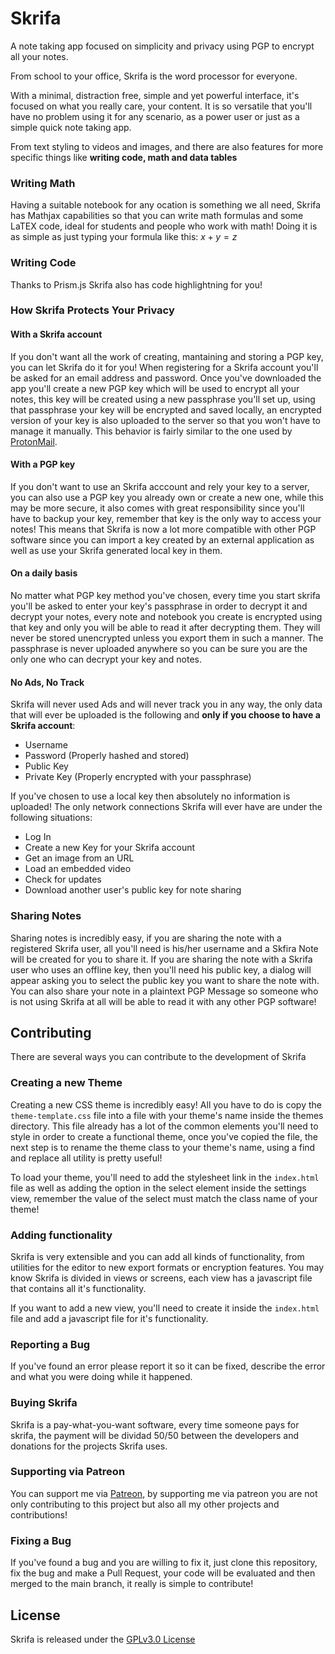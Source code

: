 # Skrifa

A note taking app focused on simplicity and privacy using PGP to encrypt all your notes.

From school to your office, Skrifa is the word processor for everyone.

With a minimal, distraction free, simple and yet powerful interface, it's focused on what you really care, your content. It is so versatile that you'll have no problem using it for any scenario, as a power user or just as a simple quick note taking app.

From text styling to videos and images, and there are also features for more specific things like **writing code, math and data tables**

### Writing Math
Having a suitable notebook for any ocation is something we all need, Skrifa has Mathjax capabilities so that you can write math formulas and some LaTEX code, ideal for students and people who work with math! Doing it is as simple as just typing your formula like this:
$x + y = z$

### Writing Code
Thanks to Prism.js Skrifa also has code highlightning for you!

### How Skrifa Protects Your Privacy

#### With a Skrifa account
If you don't want all the work of creating, mantaining and storing a PGP key, you can let Skrifa do it for you! When registering for a Skrifa account you'll be asked for an email address and password. Once you've downloaded the app you'll create a new PGP key which will be used to encrypt all your notes, this key will be created using a new passphrase you'll set up, using that passphrase your key will be encrypted and saved locally, an encrypted version of your key is also uploaded to the server so that you won't have to manage it manually. This behavior is fairly similar to the one used by [ProtonMail](https://protonmail.com/).

#### With a PGP key
If you don't want to use an Skrifa acccount and rely your key to a server, you can also use a PGP key you already own or create a new one, while this may be more secure, it also comes with great responsibility since you'll have to backup your key, remember that key is the only way to access your notes! This means that Skrifa is now a lot more compatible with other PGP software since you can import a key created by an external application as well as use your Skrifa generated local key in them.

#### On a daily basis
No matter what PGP key method you've chosen, every time you start skrifa you'll be asked to enter your key's passphrase in order to decrypt it and decrypt your notes, every note and notebook you create is encrypted using that key and only you will be able to read it after decrypting them. They will never be stored unencrypted unless you export them in such a manner. The passphrase is never uploaded anywhere so you can be sure you are the only one who can decrypt your key and notes.

#### No Ads, No Track
Skrifa will never used Ads and will never track you in any way, the only data that will ever be uploaded is the following and **only if you choose to have a Skrifa account**:
* Username
* Password (Properly hashed and stored)
* Public Key
* Private Key (Properly encrypted with your passphrase)

If you've chosen to use a local key then absolutely no information is uploaded! The only network connections Skrifa will ever have are under the following situations:

* Log In
* Create a new Key for your Skrifa account
* Get an image from an URL
* Load an embedded video
* Check for updates
* Download another user's public key for note sharing

### Sharing Notes
Sharing notes is incredibly easy, if you are sharing the note with a registered Skrifa user, all you'll need is his/her username and a Skfira Note will be created for you to share it.
If you are sharing the note with a Skrifa user who uses an offline key, then you'll need his public key, a dialog will appear asking you to select the public key you want to share the note with.
You can also share your note in a plaintext PGP Message so someone who is not using Skrifa at all will be able to read it with any other PGP software!

## Contributing
There are several ways you can contribute to the development of Skrifa

### Creating a new Theme
Creating a new CSS theme is incredibly easy! All you have to do is copy the `theme-template.css` file into a file with your theme's name inside the themes directory.
This file already has a lot of the common elements you'll need to style in order to create a functional theme, once you've copied the file, the next step is to rename the theme class to your theme's name, using a find and replace all utility is pretty useful!

To load your theme, you'll need to add the stylesheet link in the `index.html` file as well as adding the option in the select element inside the settings view, remember the value of the select must match the class name of your theme!

### Adding functionality
Skrifa is very extensible and you can add all kinds of functionality, from utilities for the editor to new export formats or encryption features. You may know Skrifa is divided in views or screens, each view has a javascript file that contains all it's functionality.

If you want to add a new view, you'll need to create it inside the `index.html` file and add a javascript file for it's functionality.

### Reporting a Bug
If you've found an error please report it so it can be fixed, describe the error and what you were doing while it happened.

### Buying Skrifa
Skrifa is a pay-what-you-want software, every time someone pays for skrifa, the payment will be dividad 50/50 between the developers and donations for the projects Skrifa uses.

### Supporting via Patreon
You can support me via [Patreon](https://www.patreon.com/Hyuchia), by supporting me via patreon you are not only contributing to this project but also all my other projects and contributions!

### Fixing a Bug
If you've found a bug and you are willing to fix it, just clone this repository, fix the bug and make a Pull Request, your code will be evaluated and then merged to the main branch, it really is simple to contribute!

## License
Skrifa is released under the [GPLv3.0 License](https://github.com/Skrifa/Skrifa/blob/master/LICENSE)
